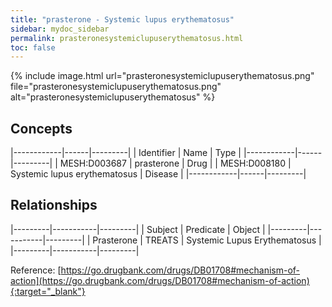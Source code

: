 ```yaml
---
title: "prasterone - Systemic lupus erythematosus"
sidebar: mydoc_sidebar
permalink: prasteronesystemiclupuserythematosus.html
toc: false 
---
```


{% include image.html url="prasteronesystemiclupuserythematosus.png" file="prasteronesystemiclupuserythematosus.png" alt="prasteronesystemiclupuserythematosus" %}

## Concepts

|------------|------|---------|
| Identifier | Name | Type    |
|------------|------|---------|
| MESH:D003687 | prasterone | Drug |
| MESH:D008180 | Systemic lupus erythematosus | Disease |
|------------|------|---------|

## Relationships

|---------|-----------|---------|
| Subject | Predicate | Object  |
|---------|-----------|---------|
| Prasterone | TREATS | Systemic Lupus Erythematosus |
|---------|-----------|---------|

Reference: [https://go.drugbank.com/drugs/DB01708#mechanism-of-action](https://go.drugbank.com/drugs/DB01708#mechanism-of-action){:target="_blank"}